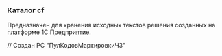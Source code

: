 ### Каталог cf

Предназначен для хранения исходных текстов решения созданных на платформе 1С:Предприятие.

// Создан РС "ПулКодовМаркировкиЧЗ"

